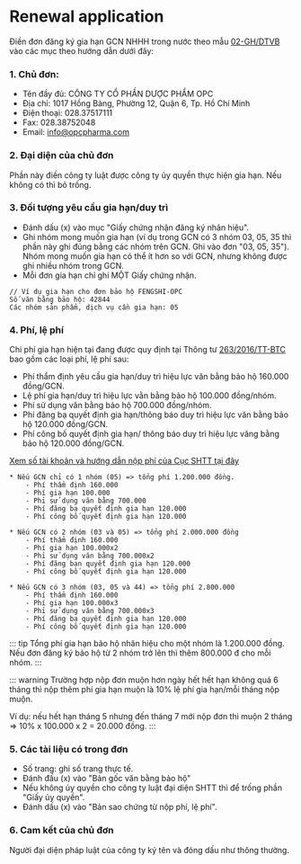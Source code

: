 # Renewal application
Điền đơn đăng ký gia hạn GCN NHHH trong nước theo mẫu [02-GH/DTVB](http://www.noip.gov.vn/documents/20182/698683/C.02+gia+h%E1%BA%A1n%2C+duy+tr%C3%AC+VBBH.doc/5298d229-957b-4267-a264-3b2b4c6a0917) vào các mục theo hướng dẫn dưới đây:

### 1. Chủ đơn:
- Tên đầy đủ: CÔNG TY CỔ PHẦN DƯỢC PHẨM OPC
- Địa chỉ: 1017 Hồng Bàng, Phường 12, Quận 6, Tp. Hồ Chí Minh
- Điện thoại: 028.37517111
- Fax: 028.38752048
- Email: info@opcpharma.com

### 2. Đại diện của chủ đơn
Phần này điền công ty luật được công ty ủy quyền thực hiện gia hạn. Nếu không có thì bỏ trống.

### 3. Đối tượng yêu cầu gia hạn/duy trì
- Đánh dấu (x) vào mục "Giấy chứng nhận đăng ký nhãn hiệu". 
- Ghi nhóm mong muốn gia hạn (ví dụ trong GCN có 3 nhóm 03, 05, 35 thì phần này ghi đúng bằng các nhóm trên GCN. Ghi vào đơn "03, 05, 35"). Nhóm mong muốn gia hạn có thể ít hơn so với GCN, nhưng không được ghi nhiều nhóm trong GCN.
- Mỗi đơn gia hạn chỉ ghi MỘT Giấy chứng nhận.

```
// Ví dụ gia hạn cho đơn bảo hộ FENGSHI-OPC
Số văn bằng bảo hộ: 42844
Các nhóm sản phẩm, dịch vụ cần gia hạn: 05
```

### 4. Phí, lệ phí
Chi phí gia hạn hiện tại đang được quy định tại Thông tư [263/2016/TT-BTC](http://vbpl.vn/TW/Pages/vbpq-thuoctinh.aspx?ItemID=119129) bao gồm các loại phí, lệ phí sau:
- Phí thẩm định yêu cầu gia hạn/duy trì hiệu lực văn bằng bảo hộ 160.000 đồng/GCN.
- Lệ phí gia hạn/duy trì hiệu lực vằn bằng bảo hộ 100.000 đồng/nhóm.
- Phí sử dụng văn bằng bảo hộ 700.000 đồng/nhóm.
- Phí đăng bạ quyết định gia hạn/thông báo duy trì hiệu lực văn bằng bảo hộ 120.000 đồng/GCN.
- Phí công bố quyết định gia hạn/ thông báo duy trì hiệu lực văng bằng bảo hộ 120.000 đồng/GCN.

[Xem số tài khoản và hướng dẫn nộp phí của Cục SHTT tại đây](http://ipvietnam.gov.vn/documents/20195/860018/1+Th%C3%B4ng+b%C3%A1o+h%C6%B0%E1%BB%9Bng+d%E1%BA%ABn+v%E1%BB%81+n%E1%BB%99p+ph%C3%AD%2C+l%E1%BB%87+ph%C3%AD+SHCN+qua+T%C3%A0i+kho%E1%BA%A3n+Kho+b%E1%BA%A1c+Nh%C3%A0+n%C6%B0%E1%BB%9Bc.pdf/a1e4fbb1-6f45-4cba-b469-1a2c894a5458)

```
* Nếu GCN chỉ có 1 nhóm (05) => tổng phí 1.200.000 đồng.
	- Phí thẩm định 160.000
	- Phí gia hạn 100.000
	- Phỉ sử dụng văn bằng 700.000
	- Phí đăng bạ quyết định gia hạn 120.000
	- Phí công bố quyết định gia hạn 120.000

* Nếu GCN có 2 nhóm (03 và 05) => tổng phí 2.000.000 đồng
	- Phí thẩm định 160.000 
	- Phí gia hạn 100.000x2 
	- Phỉ sử dụng văn bằng 700.000x2 
	- Phí đăng bạn quyết định gia hạn 120.000 
	- Phí công bố quyết định gia hạn 120.000 

* Nếu GCN có 3 nhóm (03, 05 và 44) => tổng phí 2.800.000
	- Phí thẩm định 160.000 
	- Phí gia hạn 100.000x3 
	- Phỉ sử dụng văn bằng 700.000x3 
	- Phí đăng bạ quyết định gia hạn 120.000 
	- Phí công bố quyết định gia hạn 120.000 
```

::: tip
Tổng phí gia hạn bảo hộ nhãn hiệu cho một nhóm là 1.200.000 đồng.
Nếu đơn đăng ký bảo hộ từ 2 nhóm trở lên thì thêm 800.000 đ cho mỗi nhóm.
:::

::: warning
Trường hợp nộp đơn muộn hơn ngày hết hết hạn không quá 6 tháng thì nộp thêm phí gia hạn muộn là 10% lệ phí gia hạn/mỗi tháng nộp muộn.

Ví dụ: nếu hết hạn tháng 5 nhưng đến tháng 7 mới nộp đơn thì muộn 2 tháng => 10% x 100.000 x 2 = 20.000 đồng.
:::

### 5. Các tài liệu có trong đơn
- Số trang: ghi số trang thực tế.
- Đánh đấu (x) vào "Bản gốc văn bằng bảo hộ"
- Nếu không ủy quyền cho công ty luật đại diện SHTT thì để trống phần "Giấy ủy quyền".
- Đánh dấu (x) vào "Bản sao chứng từ nộp phí, lệ phí".

### 6. Cam kết của chủ đơn
Người đại diện pháp luật của công ty ký tên và đóng dấu như thông thường.


